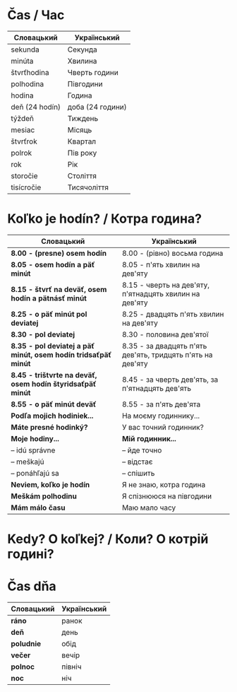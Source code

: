 # Čas / Час
| Словацький     | Український      |
| -------------- | ---------------- |
| sekunda        | Секунда          |
| minúta         | Хвилина          |
| štvrťhodina    | Чверть години    |
| polhodina      | Півгодини        |
| hodina         | Година           |
| deň (24 hodín) | доба (24 години) |
| týždeň         | Тиждень          |
| mesiac         | Місяць           |
| štvrťrok       | Квартал          |
| polrok         | Пів року         |
| rok            | Рік              |
| storočie       | Століття         |
| tisícročie     | Тисячоліття      |

# Koľko je hodín? / Котра година?
| Словацький                                                       | Український                                                 |
| ---------------------------------------------------------------- | ----------------------------------------------------------- |
| **8.00 - (presne) osem hodín**                                   | 8.00 - (рівно) восьма година                                |
| **8.05 - osem hodín a päť minút**                                | 8.05 - п'ять хвилин на дев'яту                              |
| **8.15 - štvrť na deväť, osem hodín a pätnásť minút**            | 8.15 - чверть на дев'яту, п'ятнадцять хвилин на дев'яту     |
| **8.25 - o päť minút pol deviatej**                              | 8.25 - двадцять п'ять хвилин на дев'яту                     |
| **8.30 - pol deviatej**                                          | 8.30 - половина дев'ятої                                    |
| **8.35 - pol deviatej a päť minút, osem hodín tridsaťpäť minút** | 8.35 - за двадцять п'ять дев'ять, тридцять п'ять на дев'яту |
| **8.45 - trištvrte na deväť, osem hodín štyridsaťpäť minút**     | 8.45 - за чверть дев'ять, за п'ятнадцять дев'ять            |
| **8.55 - o päť minút deväť**                                     | 8.55 - за п'ять дев'ята                                     |
| **Podľa mojich hodiniek...**                                     | На моєму годиннику...                                       |
| **Máte presné hodinký?**                                         | У вас точний годинник?                                      |
| **Moje hodiny...**                                               | **Мій годинник...**                                         |
| – idú správne                                                    | – йде точно                                                 |
| – meškajú                                                        | – відстає                                                   |
| – ponáhľajú sa                                                   | – спішить                                                   |
| **Neviem, koľko je hodín**                                       | Я не знаю, котра година                                     |
| **Meškám polhodinu**                                             | Я спізнююся на півгодини                                    |
| **Mám málo času**                                                | Маю мало часу                                               |

# Kedy? O koľkej? / Коли? О котрій годині?

# Čas dňa
| Словацький   | Український |
| ------------ | ----------- |
| **ráno**     | ранок       |
| **deň**      | день        |
| **poludnie** | обід        |
| **večer**    | вечір       |
| **polnoc**   | північ      |
| **noc**      | ніч         |
